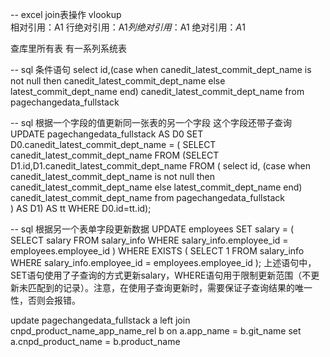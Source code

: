 -- excel join表操作
vlookup  
相对引用：A1
行绝对引用：A$1
列绝对引用：$A1
绝对引用：$A$1




查库里所有表 
有一系列系统表 



-- sql 条件语句
select 
id,(case when canedit_latest_commit_dept_name is not null then canedit_latest_commit_dept_name else latest_commit_dept_name end) canedit_latest_commit_dept_name
from pagechangedata_fullstack


-- sql 根据一个字段的值更新同一张表的另一个字段  这个字段还带子查询
UPDATE pagechangedata_fullstack AS D0
SET D0.canedit_latest_commit_dept_name = (
  SELECT canedit_latest_commit_dept_name
                  FROM (SELECT D1.id,D1.canedit_latest_commit_dept_name   FROM    (
        select id,
    (case when canedit_latest_commit_dept_name is not null then canedit_latest_commit_dept_name else latest_commit_dept_name end) canedit_latest_commit_dept_name
    from pagechangedata_fullstack   
    ) AS D1) AS tt
                  WHERE D0.id=tt.id);



-- sql 根据另一个表单字段更新数据
UPDATE employees
SET salary = (
    SELECT salary
    FROM salary_info
    WHERE salary_info.employee_id = employees.employee_id
)
WHERE EXISTS (
    SELECT 1
    FROM salary_info
    WHERE salary_info.employee_id = employees.employee_id
);
上述语句中，SET语句使用了子查询的方式更新salary，WHERE语句用于限制更新范围（不更新未匹配到的记录）。注意，在使用子查询更新时，需要保证子查询结果的唯一性，否则会报错。

update pagechangedata_fullstack a left join cnpd_product_name_app_name_rel b on a.app_name = b.git_name 
set a.cnpd_product_name = b.product_name